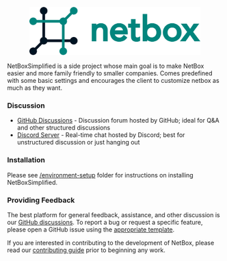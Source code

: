 <div align="center">
  <img src="https://raw.githubusercontent.com/netbox-community/netbox/develop/docs/netbox_logo.svg" width="400" alt="NetBox logo" />
</div>

NetBoxSimplified is a side project whose main goal is to make NetBox easier and more family friendly to smaller companies. Comes predefined with some basic settings and encourages the client to customize netbox as much as they want.


### Discussion

* [GitHub Discussions](https://github.com/osamu-kj/NetboxSimplified/discussions) - Discussion forum hosted by GitHub; ideal for Q&A and other structured discussions
* [Discord Server](https://discord.gg/dH6s5EdP) - Real-time chat hosted by Discord; best for unstructured discussion or just hanging out

### Installation

Please see [/environment-setup](https://github.com/osamu-kj/NetboxSimplified/tree/develop/environment-setup) folder for
instructions on installing NetBoxSimplified.

### Providing Feedback

The best platform for general feedback, assistance, and other discussion is our
[GitHub discussions](https://github.com/netbox-community/netbox/discussions).
To report a bug or request a specific feature, please open a GitHub issue using
the [appropriate template](https://github.com/netbox-community/netbox/issues/new/choose).

If you are interested in contributing to the development of NetBox, please read
our [contributing guide](CONTRIBUTING.md) prior to beginning any work.